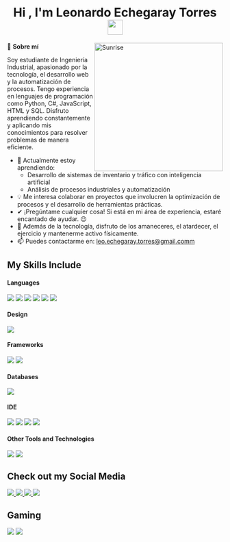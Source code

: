 <h1 align="center">Hi , I'm Leonardo Echegaray Torres <img src="https://media.giphy.com/media/hvRJCLFzcasrR4ia7z/giphy.gif" width="35"></h1>
<img align="right" width=300px alt="Sunrise" src="https://media1.tenor.com/m/riAbGdAhpIYAAAAC/lo-fi-hip-hop.gif" />

🌅 **Sobre mí**

Soy estudiante de Ingeniería Industrial, apasionado por la tecnología, el desarrollo web y la automatización de procesos. Tengo experiencia en lenguajes de programación como Python, C#, JavaScript, HTML y SQL. Disfruto aprendiendo constantemente y aplicando mis conocimientos para resolver problemas de manera eficiente.

- 🌱 Actualmente estoy aprendiendo:
  - Desarrollo de sistemas de inventario y tráfico con inteligencia artificial
  - Análisis de procesos industriales y automatización
- 💡 Me interesa colaborar en proyectos que involucren la optimización de procesos y el desarrollo de herramientas prácticas.
- ✔ ¡Pregúntame cualquier cosa! Si está en mi área de experiencia, estaré encantado de ayudar. 😉
- 🌅 Además de la tecnología, disfruto de los amaneceres, el atardecer, el ejercicio y mantenerme activo físicamente.
- 📫 Puedes contactarme en: [leo.echegaray.torres@gmail.comm](mailto:leo.echegaray.torres@gmail.com)
## My Skills Include

<h4> Languages </h4>
<span> 
  <img src="https://img.shields.io/badge/HTML5-E34F26?style=for-the-badge&logo=html5&logoColor=white">
  <img src="https://img.shields.io/badge/CSS3-1572B6?style=for-the-badge&logo=css3&logoColor=white">
  <img src="https://img.shields.io/badge/JavaScript-F7DF1E?style=for-the-badge&logo=javascript&logoColor=black">
  <img src="https://img.shields.io/badge/Java-ED8B00?style=for-the-badge&logo=java&logoColor=white">
  <img src="https://img.shields.io/badge/python-3670A0?style=for-the-badge&logo=python&logoColor=ffdd54">
  <img src="https://img.shields.io/badge/c%23-%23239120.svg?style=for-the-badge&logo=csharp&logoColor=white">
</span>

<h4> Design </h4>
<span>
  <img src="https://img.shields.io/badge/figma-%23F24E1E.svg?style=for-the-badge&logo=figma&logoColor=white">
</span>

<h4> Frameworks </h4>
<span>
  <img src="https://img.shields.io/badge/Bootstrap-563D7C?style=for-the-badge&logo=bootstrap&logoColor=white">
  <img src="https://img.shields.io/badge/.NET-5C2D91?style=for-the-badge&logo=.net&logoColor=white">
</span>

<h4> Databases </h4>
<span>
  <img src="https://img.shields.io/badge/MySQL-00000F?style=for-the-badge&logo=mysql&logoColor=white">
</span>

<h4> IDE </h4>
<span>
<img src="https://img.shields.io/badge/Visual_Studio_Code-0078D4?style=for-the-badge&logo=visual%20studio%20code&logoColor=white">
<img src="https://img.shields.io/badge/Visual%20Studio-5C2D91.svg?style=for-the-badge&logo=visual-studio&logoColor=white">
<img src="https://img.shields.io/badge/Google%20Colab-%23F9A825.svg?style=for-the-badge&logo=googlecolab&logoColor=white">
<img src="https://img.shields.io/badge/NetBeansIDE-1B6AC6.svg?style=for-the-badge&logo=apache-netbeans-ide&logoColor=white">


<h4> Other Tools and Technologies </h4>
<span>
  <img src="https://img.shields.io/badge/Git-F05032?style=for-the-badge&logo=git&logoColor=white">
  <img src="https://img.shields.io/badge/power_bi-F2C811?style=for-the-badge&logo=powerbi&logoColor=black">
</span>

## Check out my Social Media
<a href = "">
  <img src= "https://img.shields.io/badge/Gmail-D14836?style=for-the-badge&logo=gmail&logoColor=white">
</a>
<a href = "">
  <img src= "https://img.shields.io/badge/linkedin-%230077B5.svg?style=for-the-badge&logo=linkedin&logoColor=white">
</a>
<a href = "">
  <img src= "https://img.shields.io/badge/Discord-%235865F2.svg?style=for-the-badge&logo=discord&logoColor=whit">
</a>
<a href = "">
  <img src= "https://img.shields.io/badge/Instagram-%23E4405F.svg?style=for-the-badge&logo=Instagram&logoColor=white">
</a>

## Gaming
<img src= "https://img.shields.io/badge/battle.net-%2300AEFF.svg?style=for-the-badge&logo=battle.net&logoColor=white">
<img src= "https://img.shields.io/badge/steam-%23000000.svg?style=for-the-badge&logo=steam&logoColor=white">
